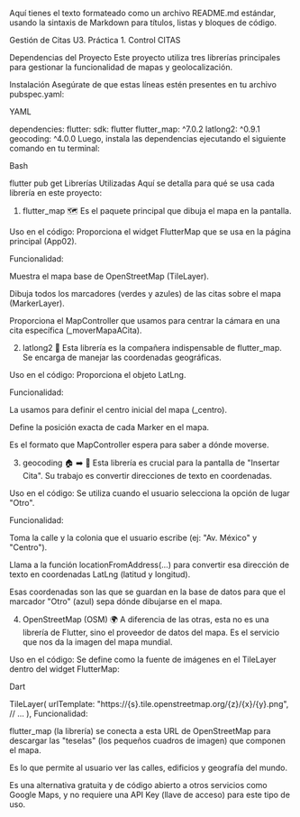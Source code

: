Aquí tienes el texto formateado como un archivo README.md estándar, usando la sintaxis de Markdown para títulos, listas y bloques de código.

Gestión de Citas
U3. Práctica 1. Control CITAS

Dependencias del Proyecto
Este proyecto utiliza tres librerías principales para gestionar la funcionalidad de mapas y geolocalización.

Instalación
Asegúrate de que estas líneas estén presentes en tu archivo pubspec.yaml:

YAML

dependencies:
  flutter:
    sdk: flutter
  flutter_map: ^7.0.2
  latlong2: ^0.9.1
  geocoding: ^4.0.0
Luego, instala las dependencias ejecutando el siguiente comando en tu terminal:

Bash

flutter pub get
Librerías Utilizadas
Aquí se detalla para qué se usa cada librería en este proyecto:

1. flutter_map 🗺️
Es el paquete principal que dibuja el mapa en la pantalla.

Uso en el código: Proporciona el widget FlutterMap que se usa en la página principal (App02).

Funcionalidad:

Muestra el mapa base de OpenStreetMap (TileLayer).

Dibuja todos los marcadores (verdes y azules) de las citas sobre el mapa (MarkerLayer).

Proporciona el MapController que usamos para centrar la cámara en una cita específica (_moverMapaACita).

2. latlong2 📍
Esta librería es la compañera indispensable de flutter_map. Se encarga de manejar las coordenadas geográficas.

Uso en el código: Proporciona el objeto LatLng.

Funcionalidad:

La usamos para definir el centro inicial del mapa (_centro).

Define la posición exacta de cada Marker en el mapa.

Es el formato que MapController espera para saber a dónde moverse.

3. geocoding 🏠 ➡️ 📍
Esta librería es crucial para la pantalla de "Insertar Cita". Su trabajo es convertir direcciones de texto en coordenadas.

Uso en el código: Se utiliza cuando el usuario selecciona la opción de lugar "Otro".

Funcionalidad:

Toma la calle y la colonia que el usuario escribe (ej: "Av. México" y "Centro").

Llama a la función locationFromAddress(...) para convertir esa dirección de texto en coordenadas LatLng (latitud y longitud).

Esas coordenadas son las que se guardan en la base de datos para que el marcador "Otro" (azul) sepa dónde dibujarse en el mapa.

4. OpenStreetMap (OSM) 🌍
A diferencia de las otras, esta no es una librería de Flutter, sino el proveedor de datos del mapa. Es el servicio que nos da la imagen del mapa mundial.

Uso en el código: Se define como la fuente de imágenes en el TileLayer dentro del widget FlutterMap:

Dart

TileLayer(
  urlTemplate: "https://{s}.tile.openstreetmap.org/{z}/{x}/{y}.png",
  // ...
),
Funcionalidad:

flutter_map (la librería) se conecta a esta URL de OpenStreetMap para descargar las "teselas" (los pequeños cuadros de imagen) que componen el mapa.

Es lo que permite al usuario ver las calles, edificios y geografía del mundo.

Es una alternativa gratuita y de código abierto a otros servicios como Google Maps, y no requiere una API Key (llave de acceso) para este tipo de uso.
